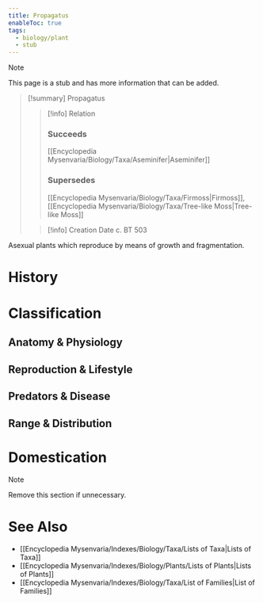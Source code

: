 ```yaml
---
title: Propagatus
enableToc: true
tags:
  - biology/plant
  - stub
---
```


> [!note]
> This page is a stub and has more information that can be added.

> [!summary] Propagatus
> > [!info] Relation
> > ### Succeeds
> > [[Encyclopedia Mysenvaria/Biology/Taxa/Aseminifer|Aseminifer]]
> > ### Supersedes
> > [[Encyclopedia Mysenvaria/Biology/Taxa/Firmoss|Firmoss]], [[Encyclopedia Mysenvaria/Biology/Taxa/Tree-like Moss|Tree-like Moss]]
>
> > [!info] Creation Date
> > c. BT 503

Asexual plants which reproduce by means of growth and fragmentation.
# History

# Classification
## Anatomy & Physiology

## Reproduction & Lifestyle

## Predators & Disease

## Range & Distribution

# Domestication

> [!note]
> Remove this section if unnecessary.
# See Also
- [[Encyclopedia Mysenvaria/Indexes/Biology/Taxa/Lists of Taxa|Lists of Taxa]]
- [[Encyclopedia Mysenvaria/Indexes/Biology/Plants/Lists of Plants|Lists of Plants]]
- [[Encyclopedia Mysenvaria/Indexes/Biology/Taxa/List of Families|List of Families]]